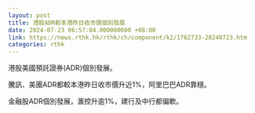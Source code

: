 ```yaml
---
layout: post
title: 港股ADR較本港昨日收市價個別發展
date: 2024-07-23 06:57:04.000000000 +08:00
link: https://news.rthk.hk/rthk/ch/component/k2/1762733-20240723.htm
categories: rthk
---
```


港股美國預託證券(ADR)個別發展。

騰訊、美團ADR都較本港昨日收市價升近1%，阿里巴巴ADR靠穩。

金融股ADR個別發展，滙控升逾1%，建行及中行都偏軟。
